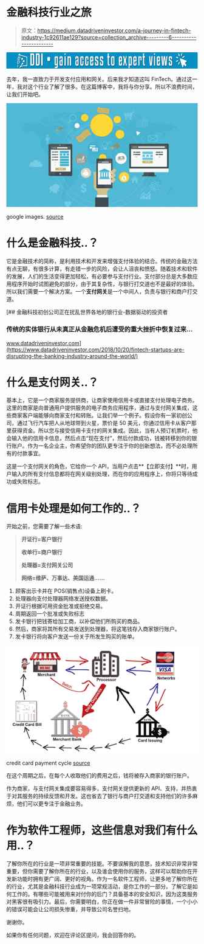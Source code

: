 # 金融科技行业之旅

> 原文：<https://medium.datadriveninvestor.com/a-journey-in-fintech-industry-1c92611ae129?source=collection_archive---------6----------------------->

[![](img/8ecc2ae9121f225afcfbd11df1482df7.png)](http://www.track.datadriveninvestor.com/1B9E)

去年，我一直致力于开发支付应用和网关。后来我才知道这叫 FinTech。通过这一年，我对这个行业了解了很多。在这篇博客中，我将与你分享。所以不浪费时间，让我们开始吧。

![](img/dd6ec25d7723231d5b2521885276ce43.png)

google images. [source](https://www.cio.co.ke/events-list/fintech-summit-2018/)

# 什么是金融科技..？

它是金融技术的简称，是利用技术和开发来增强支付体验的结合。传统的金融方法有点无聊，有很多计算，有走错一步的风险，会让人沮丧和愤怒。随着技术和软件的发展，人们的生活变得更加轻松，有必要参与支付行业。支付部分总是大多数应用程序开始时试图避免的部分，由于其复杂性，与银行打交道也不是最好的体验。所以我们需要一个解决方案。一个**支付网关**是一个中间人，负责与银行和商户打交道。

[](https://www.datadriveninvestor.com/2018/10/20/fintech-startups-are-disrupting-the-banking-industry-around-the-world/) [## 金融科技初创公司正在扰乱世界各地的银行业-数据驱动的投资者

### 传统的实体银行从未真正从金融危机后遭受的重大挫折中恢复过来…

www.datadriveninvestor.com](https://www.datadriveninvestor.com/2018/10/20/fintech-startups-are-disrupting-the-banking-industry-around-the-world/) 

# 什么是支付网关..？

基本上，它是一个商家服务提供商，让商家使用信用卡或直接支付处理电子商务。这里的商家是向普通用户提供服务的电子商务应用程序，通过与支付网关集成，这些商家客户端能够向商家支付和转账。让我们举一个例子。假设你有一家初创公司，通过飞行汽车把人从地球带到火星，票价是 50 美元，你通过信用卡从客户那里获得资金。所以您与接受信用卡支付的网关集成。因此，当有人预订机票时，他会输入他的信用卡信息，然后点击“现在支付”，然后付款成功，钱被转移到你的银行账户。作为一名企业主，你希望你的团队更专注于你的创新想法，而不必处理所有的付款事宜。

这是一个支付网关的角色，它给你一个 API，当用户点击**【立即支付】**时，用户输入的所有支付信息都将在网关级别处理，而在你的应用程序上，你将只等待成功或失败标志。

# 信用卡处理是如何工作的..？

开始之前，您需要了解一些术语:

> **开证行=客户银行**
> 
> **收单行=商户银行**
> 
> **处理器=支付网关公司**
> 
> **网络=维萨、万事达、美国运通……**

1.  顾客出示卡并在 POS(销售点)设备上刷卡。
2.  处理器向支付处理器网络发送授权数据。
3.  开证行根据可用资金批准或拒绝交易。
4.  周期返回一个批准或失败标志
5.  发卡银行把钱寄给加工商，以补偿他们所购买的商品。
6.  然后，商家将其所有交易发送到处理器，将这笔钱存入商家银行账户。
7.  发卡银行将向客户发送一份关于所发生购买的账单。

![](img/8ad7b0e0c425398fdc52ec9316063228.png)

credit card payment cycle [source](https://www.youtube.com/watch?v=avRkRuQsZ6M&t=401s)

在这个周期之后，在每个人收取他们的费用之后，钱将被存入商家的银行账户。

作为商家，与支付网关集成要容易得多，支付网关提供更新的 API、支持，并热衷于对其服务的持续反馈和开发。这也省去了银行与商户打交道和支持他们的许多麻烦，他们可以更专注于金融业务。

# 作为软件工程师，这些信息对我们有什么用..？

了解你所在的行业是一项非常重要的技能。不要误解我的意思，技术知识非常非常重要，但你需要了解你所在的行业，以及谁会使用你的服务，这样可以帮助你在开发新功能时拥有更广阔、更好的视角。作为一名软件工程师，让更多地了解你所在的行业，尤其是金融科技行业成为一项常规活动，是你工作的一部分。了解它是如何工作的。有哪些可能被用来对付你的后门？具备基本的安全知识，因为这类服务对黑客很有吸引力。最后，你需要明白，你正在做一件非常冒险的事情，一个小小的错误可能会让公司损失惨重，并导致公司名誉扫地。

谢谢你。

如果你有任何问题，欢迎在评论区提问，我会回答你的。